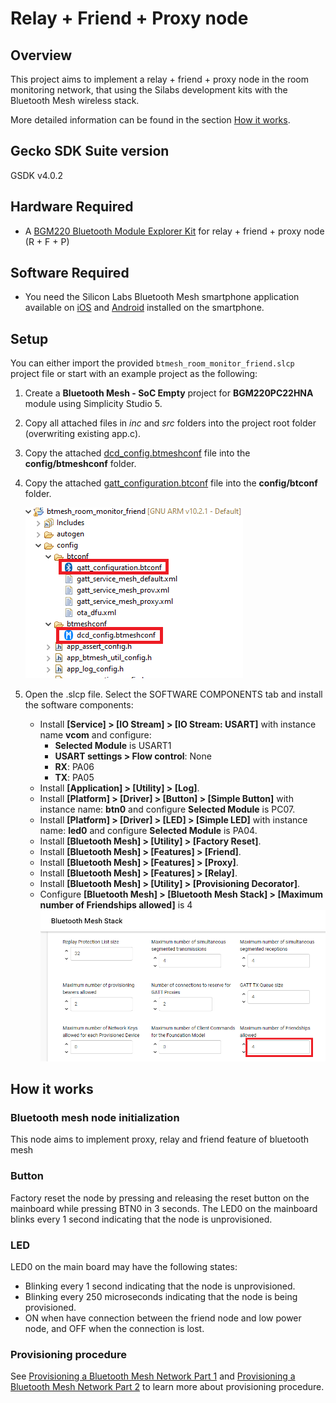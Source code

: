 # Relay + Friend + Proxy node

## Overview

This project aims to implement a relay + friend + proxy node in the room monitoring network, that using the Silabs development kits with the Bluetooth Mesh wireless stack.

More detailed information can be found in the section [How it works](#how-it-works).

## Gecko SDK Suite version

GSDK v4.0.2

## Hardware Required

- A [BGM220 Bluetooth Module Explorer Kit](https://www.silabs.com/development-tools/wireless/bluetooth/bgm220-explorer-kit) for relay + friend + proxy node (R + F + P)

## Software Required

- You need the Silicon Labs Bluetooth Mesh smartphone application available on [iOS](https://apps.apple.com/us/app/bluetooth-mesh-by-silicon-labs/id1411352948) and [Android](https://play.google.com/store/apps/details?id=com.siliconlabs.bluetoothmesh) installed on the smartphone.

## Setup

You can either import the provided `btmesh_room_monitor_friend.slcp` project file or start with an example project as the following:

1. Create a **Bluetooth Mesh - SoC Empty** project for **BGM220PC22HNA** module using Simplicity Studio 5.
2. Copy all attached files in *inc* and *src* folders into the project root folder (overwriting existing app.c).
3. Copy the attached [dcd_config.btmeshconf](config/dcd_config.btmeshconf) file into the **config/btmeshconf** folder.
4. Copy the attached [gatt_configuration.btconf](config/gatt_configuration.btconf) file into the **config/btconf** folder.

    ![bluetooth config](images/bluetooth_config.png)  

5. Open the .slcp file. Select the SOFTWARE COMPONENTS tab and install the software components:
    - Install **[Service] > [IO Stream] > [IO Stream: USART]** with instance name **vcom** and configure:
        - **Selected Module** is USART1
        - **USART settings > Flow control**: None
        - **RX**: PA06
        - **TX**: PA05
    - Install **[Application] > [Utility] > [Log]**.
    - Install **[Platform] > [Driver] > [Button] > [Simple Button]** with instance name: **btn0** and configure  **Selected Module** is PC07.
    - Install **[Platform] > [Driver] > [LED] > [Simple LED]** with instance name: **led0** and configure  **Selected Module** is PA04.
    - Install **[Bluetooth Mesh] > [Utility] > [Factory Reset]**.
    - Install **[Bluetooth Mesh] > [Features] > [Friend]**.
    - Install **[Bluetooth Mesh] > [Features] > [Proxy]**.
    - Install **[Bluetooth Mesh] > [Features] > [Relay]**.
    - Install **[Bluetooth Mesh] > [Utility] > [Provisioning Decorator]**.
    - Configure **[Bluetooth Mesh] > [Bluetooth Mesh Stack] > [Maximum number of Friendships allowed]** is 4
        ![Maximum number of Friendships allowed](images/bluetooth_mesh_number_of_friendships.png)

## How it works

### Bluetooth mesh node initialization

This node aims to implement proxy, relay and friend feature of bluetooth mesh

### Button

Factory reset the node by pressing and releasing the reset button on the mainboard while pressing BTN0 in 3 seconds. The LED0 on the mainboard blinks every 1 second indicating that the node is unprovisioned.

### LED

LED0 on the main board may have the following states:

- Blinking every 1 second indicating that the node is unprovisioned.
- Blinking every 250 microseconds indicating that the node is being provisioned.
- ON when have connection between the friend node and low power node, and OFF when the connection is lost.

### Provisioning procedure

See [Provisioning a Bluetooth Mesh Network Part 1](https://www.bluetooth.com/blog/provisioning-a-bluetooth-mesh-network-part-1/) and [Provisioning a Bluetooth Mesh Network Part 2](https://www.bluetooth.com/blog/provisioning-a-bluetooth-mesh-network-part-2/) to learn more about provisioning procedure.

